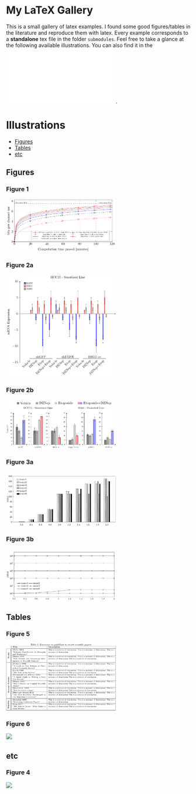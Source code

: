 # My LaTeX Gallery
This is a small gallery of latex examples. I found some good figures/tables in the literature and reproduce them with latex. 
Every example corresponds to a **standalone** tex file in the folder `submodules`. 
Feel free to take a glance at the following available illustrations. You can also find it in the ![main pdf file](main.pdf). 

# Illustrations
- [Figures](#Figures)
- [Tables](#Tables)
- [etc](#etc)
## Figures
### Figure 1
<img src="submodules/1/1.png" width="300"/>

### Figure 2a
<img src="submodules/2a/2a.png" width="300"/>

### Figure 2b
<img src="submodules/2b/2b.png" width="300"/>

### Figure 3a
<img src="submodules/3a/3a.png" width="300"/>

### Figure 3b
<img src="submodules/3b/3b.png" width="300"/>

## Tables
### Figure 5
<img src="submodules/5/5.png" width="300"/>

### Figure 6
<img src="submodules/6/6.png" width="300"/>

## etc
### Figure 4
<img src="submodules/4/4.png" width="300"/>
